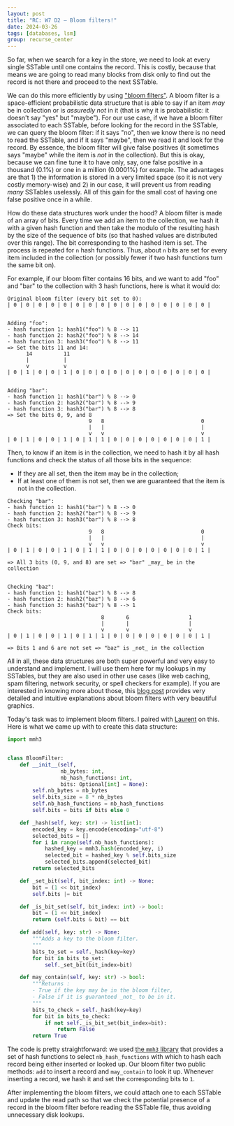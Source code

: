 ```yaml
---
layout: post
title: "RC: W7 D2 — Bloom filters!"
date: 2024-03-26
tags: [databases, lsm]
group: recurse_center
---
```



So far, when we search for a key in the store, we need to look at every single SSTable until one contains the record.
This is costly, because that means we are going to read many blocks from disk only to find out the record is not there
and proceed to the next SSTable.

We can do this more efficiently by using ["bloom filters"](https://en.wikipedia.org/wiki/Bloom_filter).
A bloom filter is a space-efficient probabilistic data structure that is able to say if an item _may_ be in collection
or is _assuredly not_ in it (that is why it is probabilistic: it doesn't say "yes" but "maybe").
For our use case, if we have a bloom filter associated to each SSTable, before looking for the record in the SSTable, we
can query the bloom filter: if it says "no", then we know there is no need to read the SSTable, and if it says "maybe",
then we read it and look for the record.
By essence, the bloom filter will give false positives (it sometimes says "maybe" while the item is _not_ in the
collection). But this is okay, because we can fine tune it to have only, say, one false positive in a thousand (0.1%)
or one in a million (0.0001%) for example. The advantages are that 1) the information is stored in a very limited
space (so it is not very costly memory-wise) and 2) in our case, it will prevent us from reading _many_ SSTables
uselessly. All of this gain for the small cost of having one false positive once in a while.

How do these data structures work under the hood?
A bloom filter is made of an array of bits.
Every time we add an item to the collection, we hash it with a given hash function and then take the modulo of the
resulting hash by the size of the sequence of bits (so that hashed values are distributed over this range).
The bit corresponding to the hashed item is set.
The process is repeated for `n` hash functions. Thus, about `n` bits are set for every item included in the
collection (or possibly fewer if two hash functions turn the same bit on).

For example, if our bloom filter contains 16 bits, and we want to add "foo" and "bar" to the collection with 3 hash
functions, here is what it would do:

```text
Original bloom filter (every bit set to 0): 
| 0 | 0 | 0 | 0 | 0 | 0 | 0 | 0 | 0 | 0 | 0 | 0 | 0 | 0 | 0 | 0 |


Adding "foo":
- hash function 1: hash1("foo") % 8 --> 11
- hash function 2: hash2("foo") % 8 --> 14
- hash function 3: hash3("foo") % 8 --> 11
=> Set the bits 11 and 14:
      14          11  
      |           |  
      v           v  
| 0 | 1 | 0 | 0 | 1 | 0 | 0 | 0 | 0 | 0 | 0 | 0 | 0 | 0 | 0 | 0 |


Adding "bar":
- hash function 1: hash1("bar") % 8 --> 0
- hash function 2: hash2("bar") % 8 --> 9
- hash function 3: hash3("bar") % 8 --> 8
=> Set the bits 0, 9, and 8
                          9   8                               0
                          |   |                               |
                          v   v                               v
| 0 | 1 | 0 | 0 | 1 | 0 | 1 | 1 | 0 | 0 | 0 | 0 | 0 | 0 | 0 | 1 |
```

Then, to know if an item is in the collection, we need to hash it by all hash functions and check the status of all
those bits in the sequence:

- If they are all set, then the item may be in the collection;
- If at least one of them is not set, then we are guaranteed that the item is not in the collection.

```text
Checking "bar":
- hash function 1: hash1("bar") % 8 --> 0
- hash function 2: hash2("bar") % 8 --> 9
- hash function 3: hash3("bar") % 8 --> 8
Check bits:
                          9   8                               0
                          |   |                               |
                          v   v                               v
| 0 | 1 | 0 | 0 | 1 | 0 | 1 | 1 | 0 | 0 | 0 | 0 | 0 | 0 | 0 | 1 |
  
=> All 3 bits (0, 9, and 8) are set => "bar" _may_ be in the collection


Checking "baz":
- hash function 1: hash1("baz") % 8 --> 8
- hash function 2: hash2("baz") % 8 --> 6
- hash function 3: hash3("baz") % 8 --> 1
Check bits:
                              8       6                   1
                              |       |                   |
                              v       v                   v
| 0 | 1 | 0 | 0 | 1 | 0 | 1 | 1 | 0 | 0 | 0 | 0 | 0 | 0 | 0 | 1 |

=> Bits 1 and 6 are not set => "baz" is _not_ in the collection
```

All in all, these data structures are both super powerful and very easy to understand and implement.
I will use them here for my lookups in my SSTables, but they are also used in other use cases (like web caching, spam
filtering, network security, or spell checkers for example).
If you are interested in knowing more about those, this [blog post](https://samwho.dev/bloom-filters/) provides very
detailed and intuitive explanations about bloom filters with very beautiful graphics.

Today's task was to implement bloom filters. I paired with [Laurent]()
on this. Here is what we came up with to create this data structure:

```python
import mmh3


class BloomFilter:
    def __init__(self,
                 nb_bytes: int,
                 nb_hash_functions: int,
                 bits: Optional[int] = None):
        self.nb_bytes = nb_bytes
        self.bits_size = 8 * nb_bytes
        self.nb_hash_functions = nb_hash_functions
        self.bits = bits if bits else 0

    def _hash(self, key: str) -> list[int]:
        encoded_key = key.encode(encoding="utf-8")
        selected_bits = []
        for i in range(self.nb_hash_functions):
            hashed_key = mmh3.hash(encoded_key, i)
            selected_bit = hashed_key % self.bits_size
            selected_bits.append(selected_bit)
        return selected_bits

    def _set_bit(self, bit_index: int) -> None:
        bit = (1 << bit_index)
        self.bits |= bit

    def _is_bit_set(self, bit_index: int) -> bool:
        bit = (1 << bit_index)
        return (self.bits & bit) == bit

    def add(self, key: str) -> None:
        """Adds a key to the bloom filter.
        """
        bits_to_set = self._hash(key=key)
        for bit in bits_to_set:
            self._set_bit(bit_index=bit)

    def may_contain(self, key: str) -> bool:
        """Returns :
        - True if the key may be in the bloom filter, 
        - False if it is guaranteed _not_ to be in it.
        """
        bits_to_check = self._hash(key=key)
        for bit in bits_to_check:
            if not self._is_bit_set(bit_index=bit):
                return False
        return True
```

The code is pretty straightforward: we used [the `mmh3` library](https://pypi.org/project/mmh3/2.0/) that provides a set
of hash functions to select `nb_hash_functions` with which to hash each record being either inserted or looked up.
Our bloom filter two public methods: `add` to insert a record and `may_contain` to look it up.
Whenever inserting a record, we hash it and set the corresponding bits to `1`.

After implementing the bloom filters, we could attach one to each SSTable and update the read path so that we check the
potential presence of a record in the bloom filter before reading the SSTable file, thus avoiding unnecessary disk
lookups.
